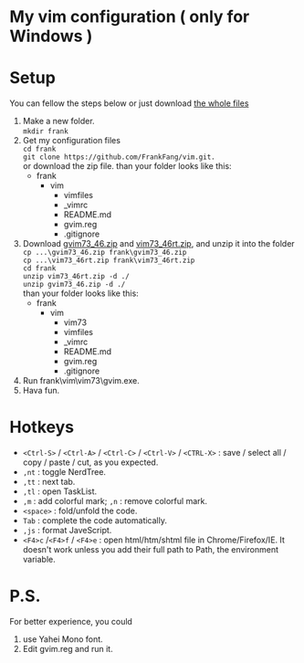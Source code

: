 My vim configuration ( only for Windows )
=

Setup
=
You can fellow the steps below or just download [the whole files](https://sourceforge.net/projects/mygvim/files/)
1. Make a new folder.<br/>
    `mkdir frank`
2. Get my configuration files<br/>
    `cd frank`<br/>
    `git clone https://github.com/FrankFang/vim.git.`<br/>
    or download the zip file.  than your folder looks like this:
    + frank
    	+ vim
            + vimfiles
            + _vimrc
            + README.md
            + gvim.reg
            + .gitignore
3. Download [gvim73_46.zip](http://ftp.vim.org/pub/vim/pc/gvim73_46.zip) and [vim73_46rt.zip](http://ftp.vim.org/pub/vim/pc/vim73_46rt.zip), and unzip it into the folder<br/>
    `cp ...\gvim73_46.zip frank\gvim73_46.zip`<br/>
    `cp ...\vim73_46rt.zip frank\vim73_46rt.zip`<br/>
    `cd frank`<br/>
    `unzip vim73_46rt.zip -d ./`<br/>
    `unzip gvim73_46.zip -d ./`<br/>
    than your folder looks like this:
    + frank
    	+ vim
            + vim73
            + vimfiles
            + _vimrc
            + README.md
            + gvim.reg
            + .gitignore
4. Run frank\vim\vim73\gvim.exe.
5. Hava fun. 

Hotkeys
=
* `<Ctrl-S>` / `<Ctrl-A>` / `<Ctrl-C>` / `<Ctrl-V>` / `<CTRL-X>` : save / select all / copy / paste / cut, as you expected.
* `,nt` : toggle NerdTree.
* `,tt` : next tab.
* `,tl` : open TaskList.
* `,m` : add colorful mark; `,n` : remove colorful mark.
* `<space>` : fold/unfold the code.
* `Tab` : complete the code automatically.
* `,js` : format JaveScript.
* `<F4>c` /`<F4>f` / `<F4>e` : open html/htm/shtml file in Chrome/Firefox/IE. It doesn't work unless you add their full path to Path, the environment variable.

P.S.
=
For better experience, you could 
1. use Yahei Mono font.
2. Edit gvim.reg and run it.

